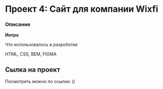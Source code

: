 # Проект 4: Сайт для компании Wixfi

### Описание 


**Интро**


Что использовалось в разроботке

HTML, CSS, BEM, FIGMA

## Сылка на проект

Посмотреть можно по ссылки: ()